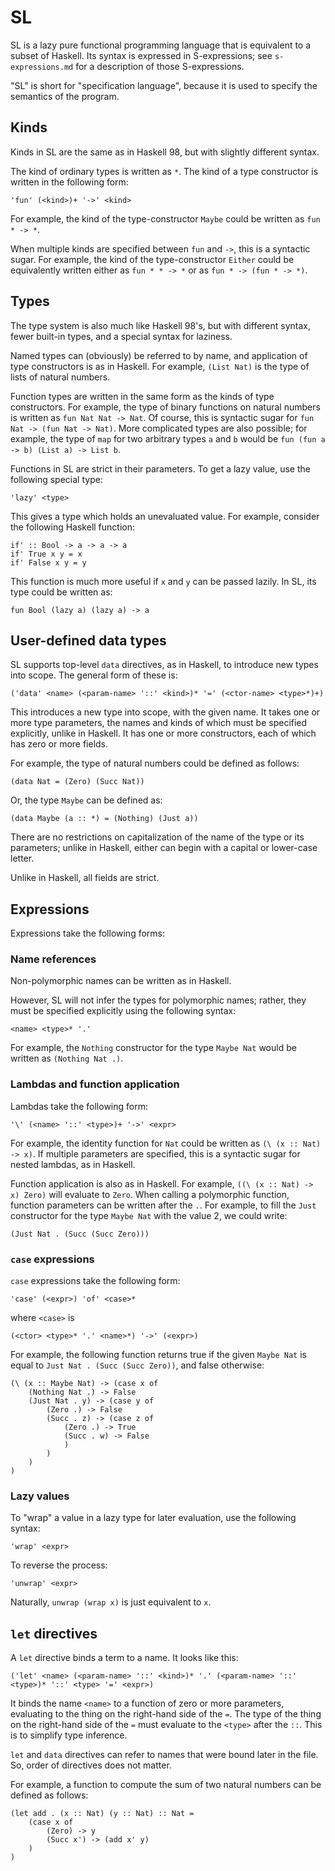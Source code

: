 # SL

SL is a lazy pure functional programming language that is equivalent to a subset of Haskell. Its syntax is expressed in S-expressions; see `s-expressions.md` for a description of those S-expressions.

"SL" is short for "specification language", because it is used to specify the semantics of the program.

## Kinds

Kinds in SL are the same as in Haskell 98, but with slightly different syntax.

The kind of ordinary types is written as `*`. The kind of a type constructor is written in the following form:

```
'fun' (<kind>)+ '->' <kind>
```

For example, the kind of the type-constructor `Maybe` could be written as `fun * -> *`.

When multiple kinds are specified between `fun` and `->`, this is a syntactic sugar. For example, the kind of the type-constructor `Either` could be equivalently written either as `fun * * -> *` or as `fun * -> (fun * -> *)`.

## Types

The type system is also much like Haskell 98's, but with different syntax, fewer built-in types, and a special syntax for laziness.

Named types can (obviously) be referred to by name, and application of type constructors is as in Haskell. For example, `(List Nat)` is the type of lists of natural numbers.

Function types are written in the same form as the kinds of type constructors. For example, the type of binary functions on natural numbers is written as `fun Nat Nat -> Nat`. Of course, this is syntactic sugar for `fun Nat -> (fun Nat -> Nat)`. More complicated types are also possible; for example, the type of `map` for two arbitrary types `a` and `b` would be `fun (fun a -> b) (List a) -> List b`.

Functions in SL are strict in their parameters. To get a lazy value, use the following special type:

```
'lazy' <type>
```

This gives a type which holds an unevaluated value. For example, consider the following Haskell function:

```
if' :: Bool -> a -> a -> a
if' True x y = x
if' False x y = y
```

This function is much more useful if `x` and `y` can be passed lazily. In SL, its type could be written as:

```
fun Bool (lazy a) (lazy a) -> a
```

## User-defined data types

SL supports top-level `data` directives, as in Haskell, to introduce new types into scope. The general form of these is:

```
('data' <name> (<param-name> '::' <kind>)* '=' (<ctor-name> <type>*)+)
```

This introduces a new type into scope, with the given name. It takes one or more type parameters, the names and kinds of which must be specified explicitly, unlike in Haskell. It has one or more constructors, each of which has zero or more fields.

For example, the type of natural numbers could be defined as follows:

```
(data Nat = (Zero) (Succ Nat))
```

Or, the type `Maybe` can be defined as:

```
(data Maybe (a :: *) = (Nothing) (Just a))
```

There are no restrictions on capitalization of the name of the type or its parameters; unlike in Haskell, either can begin with a capital or lower-case letter.

Unlike in Haskell, all fields are strict.

## Expressions

Expressions take the following forms:

### Name references

Non-polymorphic names can be written as in Haskell.

However, SL will not infer the types for polymorphic names; rather, they must be specified explicitly using the following syntax:

```
<name> <type>* '.'
```

For example, the `Nothing` constructor for the type `Maybe Nat` would be written as `(Nothing Nat .)`. 

### Lambdas and function application

Lambdas take the following form:

```
'\' (<name> '::' <type>)+ '->' <expr>
```

For example, the identity function for `Nat` could be written as `(\ (x :: Nat) -> x)`. If multiple parameters are specified, this is a syntactic sugar for nested lambdas, as in Haskell.

Function application is also as in Haskell. For example, `((\ (x :: Nat) -> x) Zero)` will evaluate to `Zero`. When calling a polymorphic function, function parameters can be written after the `.`. For example, to fill the `Just` constructor for the type `Maybe Nat` with the value 2, we could write:

```
(Just Nat . (Succ (Succ Zero)))
```

### `case` expressions

`case` expressions take the following form:

```
'case' (<expr>) 'of' <case>*
```

where `<case>` is

```
(<ctor> <type>* '.' <name>*) '->' (<expr>)
```

For example, the following function returns true if the given `Maybe Nat` is equal to `Just Nat . (Succ (Succ Zero))`, and false otherwise:

```
(\ (x :: Maybe Nat) -> (case x of
	(Nothing Nat .) -> False
	(Just Nat . y) -> (case y of
		(Zero .) -> False
		(Succ . z) -> (case z of
			(Zero .) -> True
			(Succ . w) -> False
			)
		)
	)
)
```

### Lazy values

To "wrap" a value in a lazy type for later evaluation, use the following syntax:

```
'wrap' <expr>
```

To reverse the process:

```
'unwrap' <expr>
```

Naturally, `unwrap (wrap x)` is just equivalent to `x`.

## `let` directives

A `let` directive binds a term to a name. It looks like this:

```
('let' <name> (<param-name> '::' <kind>)* '.' (<param-name> '::' <type>)* '::' <type> '=' <expr>)
```

It binds the name `<name>` to a function of zero or more parameters, evaluating to the thing on the right-hand side of the `=`. The type of the thing on the right-hand side of the `=` must evaluate to the `<type>` after the `::`. This is to simplify type inference.

`let` and `data` directives can refer to names that were bound later in the file. So, order of directives does not matter.

For example, a function to compute the sum of two natural numbers can be defined as follows:

```
(let add . (x :: Nat) (y :: Nat) :: Nat = 
	(case x of
		(Zero) -> y
		(Succ x') -> (add x' y)
	)
)
```
